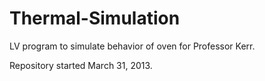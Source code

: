Thermal-Simulation
==================

LV program to simulate behavior of oven for Professor Kerr.

Repository started March 31, 2013.

